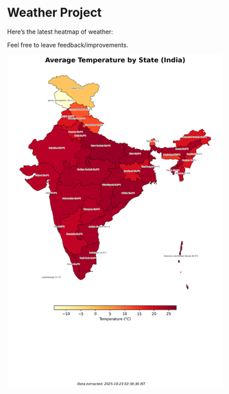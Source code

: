 # Weather Project

Here’s the latest heatmap of weather:

Feel free to leave feedback/improvements.

![India Heatmap](docs/assets/india_heatmap.png?v=F945F7)
